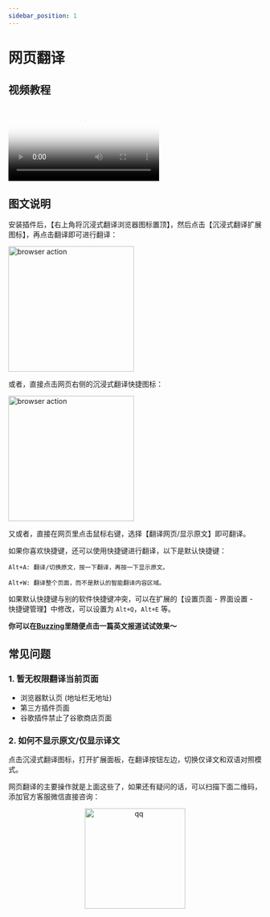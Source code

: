 ```yaml
---
sidebar_position: 1
---
```


# 网页翻译

## 视频教程

<video
  controls
  poster="https://immersivetranslate.com/assets/price/video-poster-zh-Hans.png"
  src="https://s.immersivetranslate.com/assets/uploads/full-intro-zh-CN-rYaxVV.mp4"
/>

## 图文说明

安装插件后，【右上角将沉浸式翻译浏览器图标置顶】，然后点击【沉浸式翻译扩展图标】，再点击翻译即可进行翻译：

<img src="https://s.immersivetranslate.com/static/official-static/assets/browser-panel-v2.png" alt="browser action" width="250" />

或者，直接点击网页右侧的沉浸式翻译快捷图标：

<img src="https://s.immersivetranslate.com/assets/sidebar-shortcut.jpeg" alt="browser action" width="250" />

又或者，直接在网页里点击鼠标右键，选择【翻译网页/显示原文】即可翻译。

如果你喜欢快捷键，还可以使用快捷键进行翻译，以下是默认快捷键：

    Alt+A: 翻译/切换原文，按一下翻译，再按一下显示原文。

    Alt+W: 翻译整个页面，而不是默认的智能翻译内容区域。

如果默认快捷键与别的软件快捷键冲突，可以在扩展的【设置页面 - 界面设置 - 快捷键管理】中修改，可以设置为 `Alt+Q`，`Alt+E` 等。

**你可以在[Buzzing](https://www.buzzing.cc/)里随便点击一篇英文报道试试效果～**

## 常见问题

### 1. 暂无权限翻译当前页面

- 浏览器默认页 (地址栏无地址)
- 第三方插件页面
- 谷歌插件禁止了谷歌商店页面

### 2. 如何不显示原文/仅显示译文

点击沉浸式翻译图标，打开扩展面板，在翻译按钮左边，切换仅译文和双语对照模式。

网页翻译的主要操作就是上面这些了，如果还有疑问的话，可以扫描下面二维码，添加官方客服微信直接咨询：

<div align="center">
<img src="https://s.immersivetranslate.com/assets/r2-uploads/wechat-contact4.png" width="200" alt="qq" />
</div>
